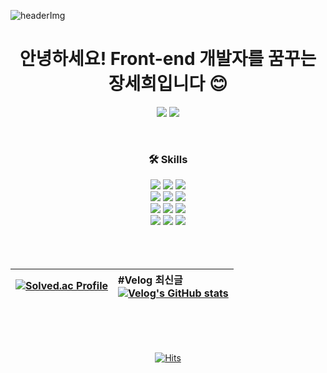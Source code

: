 ![headerImg](https://github.com/julia8024/julia8024/assets/79641953/701d0349-c82e-4363-8512-b09d0325ba94)

<div align="center">


# 안녕하세요! Front-end 개발자를 꿈꾸는 장세희입니다 :blush:

<a href="https://www.notion.so/julia8024/b623854e8bae4958a4209e8e76c0e07e?pvs=4" target="_blank"><img src="https://img.shields.io/badge/Portfolio-000000?style=for-the-badge&logo=Notion&logoColor=ffffff"/></a>
<a href="https://velog.io/@julia8024/posts" target="_blank"><img src="https://img.shields.io/badge/Blog-20C997?style=for-the-badge&logo=velog&logoColor=ffffff"/></a>


<br>

### 🛠 Skills

<img src="https://img.shields.io/badge/Swift-F05138?style=for-the-badge&logo=Swift&logoColor=ffffff"/>
<img src="https://img.shields.io/badge/Python-3776AB?style=for-the-badge&logo=Python&logoColor=ffffff"/>
<img src="https://img.shields.io/badge/JavaScript-F7DF1E?style=for-the-badge&logo=JavaScript&logoColor=ffffff"/>
<br>
<img src="https://img.shields.io/badge/Next.js-000000?style=for-the-badge&logo=nextdotjs&logoColor=ffffff"/>
<img src="https://img.shields.io/badge/HTML5-E34F26?style=for-the-badge&logo=HTML5&logoColor=ffffff"/>
<img src="https://img.shields.io/badge/CSS3-1572B6?style=for-the-badge&logo=CSS3&logoColor=ffffff"/>
<br>
<img src="https://img.shields.io/badge/Adobe XD-FF61F6?style=for-the-badge&logo=Adobe XD&logoColor=ffffff"/>
<img src="https://img.shields.io/badge/Adobe Illustrator-FF9A00?style=for-the-badge&logo=Adobe Illustrator&logoColor=ffffff"/>
<img src="https://img.shields.io/badge/Blender-F5792A?style=for-the-badge&logo=Blender&logoColor=ffffff"/>
<br>
<img src="https://img.shields.io/badge/Figma-F24E1E?style=for-the-badge&logo=Figma&logoColor=ffffff"/>
<img src="https://img.shields.io/badge/Slack-4A154B?style=for-the-badge&logo=slack&logoColor=ffffff"/>
<img src="https://img.shields.io/badge/Notion-000000?style=for-the-badge&logo=notion&logoColor=ffffff"/>


<br>
<br>
<br>
<br>


| [![Solved.ac Profile](http://mazassumnida.wtf/api/v2/generate_badge?boj=julia8024)](https://solved.ac/julia8024/) | #Velog 최신글 <br> [![Velog's GitHub stats](https://velog-readme-stats.vercel.app/api?name=julia8024)](https://velog.io/@julia8024/posts) |
| :---: | :--- |



<br>
<br>
<br>

[![Hits](https://hits.seeyoufarm.com/api/count/incr/badge.svg?url=https%3A%2F%2Fgithub.com%2Fjulia8024%2Fhit-counter&count_bg=%23FF5C70&title_bg=%23000000&icon=pinboard.svg&icon_color=%23FFFFFF&title=HITS&edge_flat=true)](https://hits.seeyoufarm.com)


</div>

